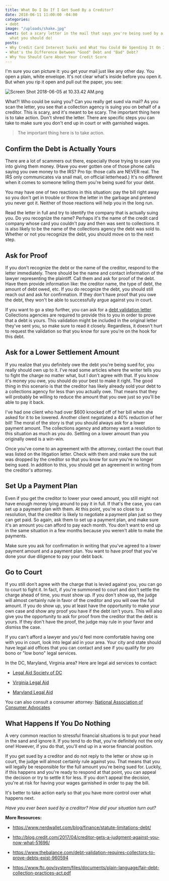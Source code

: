 ```yaml
---
title: What Do I Do If I Get Sued By a Creditor?
date: 2018-06-11 11:00:00 -04:00
categories:
- debt
image: "/uploads/shake.jpg"
tweet: Got a scary letter in the mail that says you're being sued by a creditor? Here's
  what you should do!
posts:
- Why Credit Card Interest Sucks and What You Could Be Spending It On Instead
- What's the Difference Between "Good" Debt and "Bad" Debt?
- Why You Should Care About Your Credit Score
---
```


I'm sure you can picture it: you get your mail just like any other day. You open a plain, white envelope. It's not clear what's inside before you open it. But when you rip it open and pull out the paper, you see:

![Screen Shot 2018-06-05 at 10.33.42 AM.png](/uploads/Screen%20Shot%202018-06-05%20at%2010.33.42%20AM.png)

What?! Who could be suing you? Can you really get sued via mail? As you scan the letter, you see that a collection agency is suing you on behalf of a creditor. This is scary, and it's meant to be scary. The important thing here is to take action. Don't shred the letter. There are specific steps you can take to make sure you don't end up in court or with garnished wages.

> The important thing here is to take action.

## Confirm the Debt is Actually Yours

There are a lot of scammers out there, especially those trying to scare you into giving them money. (Have you ever gotten one of those phone calls saying you owe money to the IRS? Pro tip: those calls are NEVER real. The IRS only communicates via snail mail, on official letterhead.) It's no different when it comes to someone telling them you're being sued for your debt.

You may have one of two reactions in this situation: pay the bill right away so you don't get in trouble or throw the letter in the garbage and pretend you never got it. Neither of those reactions will help you in the long run.

Read the letter in full and try to identify the company that is actually suing you. Do you recognize the name? Perhaps it's the name of the credit card company whose card you couldn't pay and then was sent to collections. It is also likely to be the name of the collections agency the debt was sold to. Whether or not you recognize the debt, you should move on to the next step.

## Ask for Proof

If you don't recognize the debt or the name of the creditor, respond to the letter immediately. There should be the name and contact information of the lawyer representing the plaintiff. Call them and ask for proof of the debt. Have them provide information like: the creditor name, the type of debt, the amount of debt owed, etc. If you do recognize the debt, you should still reach out and ask for confirmation. If they don't have proof that you owe the debt, they won't be able to successfully argue against you in court. 

If you want to go a step further, you can ask for a [debt validation letter](https://www.thebalance.com/debt-validation-requires-collectors-to-prove-debts-exist-960594). Collections agencies are required to provide this to you in order to prove that a debt is yours. This validation might be included in the original letter they've sent you, so make sure to read it closely. Regardless, it doesn't hurt to request the validation so that you know for sure you're on the hook for this debt.

## Ask for a Lower Settlement Amount

If you realize that you definitely owe the debt you're being sued for, you really should own up to it. I've read some articles where the writer tells you to fight the charge no matter what, but I don't agree with that. If you know it's money you owe, you should do your best to make it right. The good thing in this scenario is that the creditor has likely already sold your debt to a collections agency for less than you actually owe. That means that they will probably be willing to reduce the amount that you owe just so you'll be able to pay it back.

I've had one client who had over $600 knocked off of her bill when she asked for it to be lowered. Another client negotiated a 40% reduction of her bill! The moral of the story is that you should always ask for a lower payment amount. The collections agency and attorney want a resolution to this situation as much as you do. Settling on a lower amount than you originally owed is a win-win.

Once you've come to an agreement with the attorney, contact the court that was listed on the litigation letter. Check with them and make sure the suit was dropped by the creditor so that you know for sure you're no longer being sued. In addition to this, you should get an agreement in writing from the creditor's attorney.

## Set Up a Payment Plan

Even if you get the creditor to lower your owed amount, you still might not have enough money lying around to pay it in full. If that's the case, you can set up a payment plan with them. At this point, you're so close to a resolution, that the creditor is likely to negotiate a payment plan just so they can get paid. So again, ask them to set up a payment plan, and make sure it's an amount you can afford to pay each month. You don't want to end up in the same situation in a few months because you weren't able to make the payments. 

Make sure you ask for confirmation in writing that you've agreed to a lower payment amount and a payment plan. You want to have proof that you've done your due diligence to pay your debt back.

## Go to Court

If you still don't agree with the charge that is levied against you, you can go to court to fight it. In fact, if you're summoned to court and don't settle the charge ahead of time, you must show up. If you don't show up, the judge will almost certainly rule in favor of the creditor and you will owe the full amount. If you do show up, you at least have the opportunity to make your own case and show any proof you have if the debt isn't yours. This will also give you the opportunity to ask for proof from the creditor that the debt is yours. If they don't have the proof, the judge may rule in your favor and dismiss the case.

If you can't afford a lawyer and you'd feel more comfortable having one with you in court, look into legal aid in your area. Your city and state should have legal aid offices that you can contact and see if you qualify for pro bono or "low bono" legal services.

In the DC, Maryland, Virginia area? Here are legal aid services to contact:

* [Legal Aid Society of DC](https://www.legalaiddc.org/)

* [Virginia Legal Aid](https://www.valegalaid.org/)

* [Maryland Legal Aid](https://www.mdlab.org/)

You can also consult a consumer attorney: [National Association of Consumer Advocates](https://www.consumeradvocates.org/find-an-attorney)

## What Happens If You Do Nothing

A very common reaction to stressful financial situations is to put your head in the sand and ignore it. If you tend to do that, you're definitely not the only one! However, if you do that, you'll end up in a worse financial position.

If you get sued by a creditor and do not reply to the letter or show up in court, the judge will almost certainly rule against you. That means that you will legally be responsible for the full amount you're being sued for. Luckily, if this happens and you're ready to respond at that point, you can appeal the decision or try to settle it for less. If you don't appeal the decision, you're at risk for having your wages garnished in order to pay the bill. 

It's better to take action early so that you have more control over what happens next.

*Have you ever been sued by a creditor? How did your situation turn out?*

**More Resources:**

* https://www.nerdwallet.com/blog/finance/statute-limitations-debt/

* http://blog.credit.com/2017/04/creditor-gets-a-judgment-against-you-now-what-51696/

* https://www.thebalance.com/debt-validation-requires-collectors-to-prove-debts-exist-960594

* https://www.ftc.gov/system/files/documents/plain-language/fair-debt-collection-practices-act.pdf  
